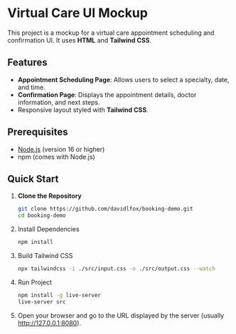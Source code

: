 # Virtual Care UI Mockup

This project is a mockup for a virtual care appointment scheduling and confirmation UI. It uses **HTML** and **Tailwind CSS**.

## Features
- **Appointment Scheduling Page**: Allows users to select a specialty, date, and time.
- **Confirmation Page**: Displays the appointment details, doctor information, and next steps.
- Responsive layout styled with **Tailwind CSS**.

## Prerequisites
- [Node.js](https://nodejs.org/) (version 16 or higher)
- npm (comes with Node.js)

## Quick Start

1. **Clone the Repository**
   ```bash
   git clone https://github.com/davidlfox/booking-demo.git
   cd booking-demo

2. Install Dependencies
   ```bash
   npm install

3. Build Tailwind CSS
   ```bash
   npx tailwindcss -i ./src/input.css -o ./src/output.css --watch

4. Run Project
   ```bash
   npm install -g live-server
   live-server src

5. Open your browser and go to the URL displayed by the server (usually http://127.0.0.1:8080).
